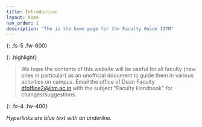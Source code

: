 ```yaml
---
title: Introduction
layout: home
nav_order: 1
description: "The is the home page for the Faculty Guide IITM"
---
```




{: .fs-5 .fw-600}

{: .highlight}
> We hope the contents of this website will be useful for all faculty (new ones in particular) as an unofficial document to guide them in various activities on campus. Email the office of Dean Faculty [dfoffice2@iitm.ac.in](mailto:dfoffice2@iitm.ac.in) with the subject "Faculty Handbook" for changes/suggestions.

{: .fs-4 .fw-400}

*Hyperlinks are blue text with an underline.*


